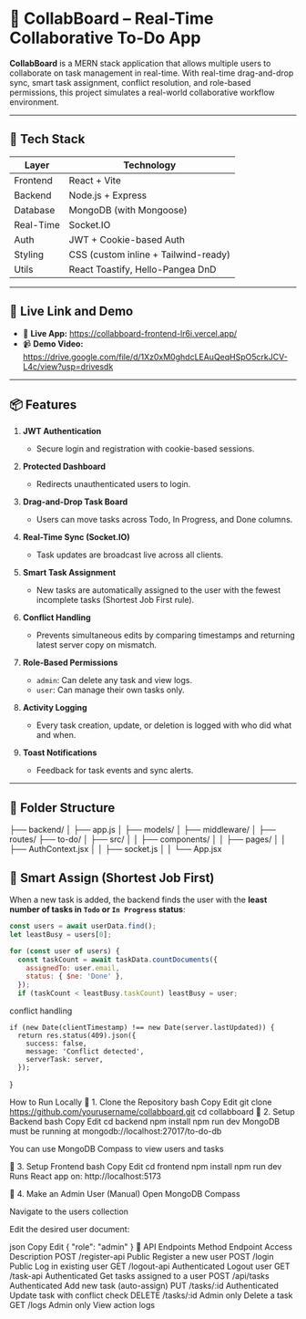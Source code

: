 # 🧠 CollabBoard – Real-Time Collaborative To-Do App

**CollabBoard** is a MERN stack application that allows multiple users to collaborate on task management in real-time. With real-time drag-and-drop sync, smart task assignment, conflict resolution, and role-based permissions, this project simulates a real-world collaborative workflow environment.

---

## 🔧 Tech Stack

| Layer       | Technology               |
|-------------|---------------------------|
| Frontend    | React + Vite             |
| Backend     | Node.js + Express        |
| Database    | MongoDB (with Mongoose)  |
| Real-Time   | Socket.IO                |
| Auth        | JWT + Cookie-based Auth  |
| Styling     | CSS (custom inline + Tailwind-ready) |
| Utils       | React Toastify, Hello-Pangea DnD |

---

## 🚀 Live Link and Demo

- 🔗 **Live App:** https://collabboard-frontend-lr6i.vercel.app/  
- 📹 **Demo Video:** https://drive.google.com/file/d/1Xz0xM0ghdcLEAuQeqHSpO5crkJCV-L4c/view?usp=drivesdk

---

## 📦 Features

1. **JWT Authentication**
   - Secure login and registration with cookie-based sessions.

2. **Protected Dashboard**
   - Redirects unauthenticated users to login.

3. **Drag-and-Drop Task Board**
   - Users can move tasks across Todo, In Progress, and Done columns.

4. **Real-Time Sync (Socket.IO)**
   - Task updates are broadcast live across all clients.

5. **Smart Task Assignment**
   - New tasks are automatically assigned to the user with the fewest incomplete tasks (Shortest Job First rule).

6. **Conflict Handling**
   - Prevents simultaneous edits by comparing timestamps and returning latest server copy on mismatch.

7. **Role-Based Permissions**
   - `admin`: Can delete any task and view logs.
   - `user`: Can manage their own tasks only.

8. **Activity Logging**
   - Every task creation, update, or deletion is logged with who did what and when.

9. **Toast Notifications**
   - Feedback for task events and sync alerts.

---

## 📁 Folder Structure

├── backend/
│ ├── app.js
│ ├── models/
│ ├── middleware/
│ ├── routes/
├── to-do/
│ ├── src/
│ │ ├── components/
│ │ ├── pages/
│ │ ├── AuthContext.jsx
│ │ ├── socket.js
│ │ └── App.jsx


## 🧠 Smart Assign (Shortest Job First)

When a new task is added, the backend finds the user with the **least number of tasks in `Todo` or `In Progress` status**:

```js
const users = await userData.find();
let leastBusy = users[0];

for (const user of users) {
  const taskCount = await taskData.countDocuments({
    assignedTo: user.email,
    status: { $ne: 'Done' },
  });
  if (taskCount < leastBusy.taskCount) leastBusy = user;
```
conflict handling 
```
if (new Date(clientTimestamp) !== new Date(server.lastUpdated)) {
  return res.status(409).json({
    success: false,
    message: 'Conflict detected',
    serverTask: server,
  });
```

}

How to Run Locally
🔹 1. Clone the Repository
bash
Copy
Edit
git clone https://github.com/yourusername/collabboard.git
cd collabboard
🔹 2. Setup Backend
bash
Copy
Edit
cd backend
npm install
npm run dev
MongoDB must be running at mongodb://localhost:27017/to-do-db

You can use MongoDB Compass to view users and tasks

🔹 3. Setup Frontend
bash
Copy
Edit
cd frontend
npm install
npm run dev
Runs React app on: http://localhost:5173

🔹 4. Make an Admin User (Manual)
Open MongoDB Compass

Navigate to the users collection

Edit the desired user document:

json
Copy
Edit
{
  "role": "admin"
}
📮 API Endpoints
Method	Endpoint	Access	Description
POST	/register-api	Public	Register a new user
POST	/login	Public	Log in existing user
GET	/logout-api	Authenticated	Logout user
GET	/task-api	Authenticated	Get tasks assigned to a user
POST	/api/tasks	Authenticated	Add new task (auto-assign)
PUT	/tasks/:id	Authenticated	Update task with conflict check
DELETE	/tasks/:id	Admin only	Delete a task
GET	/logs	Admin only	View action logs
